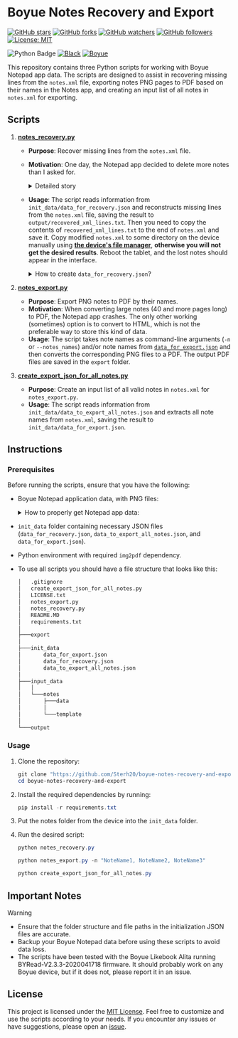 # Boyue Notes Recovery and Export

[![GitHub stars](https://img.shields.io/github/stars/Sterh20/boyue-notes-recovery-and-export.svg?style=social&label=Stars)](https://github.com/Sterh20/boyue-notes-recovery-and-export/stargazers)
[![GitHub forks](https://img.shields.io/github/forks/Sterh20/boyue-notes-recovery-and-export.svg?style=social&label=Forks)](https://github.com/Sterh20/boyue-notes-recovery-and-export/network/members)
[![GitHub watchers](https://img.shields.io/github/watchers/Sterh20/boyue-notes-recovery-and-export.svg?style=social&label=Watchers)](https://github.com/Sterh20/boyue-notes-recovery-and-export/watchers)
[![GitHub followers](https://img.shields.io/github/followers/Sterh20.svg?style=social&label=Followers)](https://github.com/Sterh20/?tab=followers)
[![License: MIT](https://img.shields.io/badge/License-MIT-yellow.svg)](https://opensource.org/licenses/MIT)

![Python Badge](https://img.shields.io/badge/Python-3776AB?logo=python&logoColor=fff&style=flat)
[![Black](https://img.shields.io/badge/Code%20style:-Black-000000.svg)](https://github.com/psf/black)
[![Boyue](https://img.shields.io/badge/Boyue%20Likebook-8A2BE2)](https://www.facebook.com/BoyueLikebook/)

This repository contains three Python scripts for working with Boyue Notepad app data. The scripts are designed to assist in recovering missing lines from the `notes.xml` file, exporting notes PNG pages to PDF based on their names in the Notes app, and creating an input list of all notes in `notes.xml` for exporting.

## Scripts

1. [**notes_recovery.py**](notes_recovery.py)
   - **Purpose**: Recover missing lines from the `notes.xml` file.
   - **Motivation**: One day, the Notepad app decided to delete more notes than I asked for.
      <details>
       <summary>Detailed story</summary>

       I needed to delete 3 notes with 100 pages each. For the first time, I tried the "Batch Management" option in the Notepad menu. After hitting the delete button on my Likebook Alita, everything froze. I figured since the same happens when I manually delete large notes, it is normal. I left my tablet to do its job and forgot about it. An hour passed, and I started to worry. I tried to quit the operation but failed or quit with an error (I don't remember). I rebooted my tablet, but at this point, some of my old notes were deleted.

       At least it looked like so. I decided to inspect the contents of the notes folder in the root directory of the device on my computer. After some time, I found out that those notes that I had no intention to delete were still physically present, but the records that connect note ids with note name, page ids, and so on in `notes.xml` were deleted. So to solve this issue, I only needed to know note ids and their page ids. This info is in page's PNG and BOYUENOTE file names. I didn't check, but I guess the pages' ids are in the order of pages' creation. So to automate the gathering of page ids and proper record creation, I created this script.

      </details>

   - **Usage**: The script reads information from `init_data/data_for_recovery.json` and reconstructs missing lines from the `notes.xml` file, saving the result to `output/recovered_xml_lines.txt`. Then you need to copy the contents of `recovered_xml_lines.txt` to the end of `notes.xml` and save it. Copy modified `notes.xml` to some directory on the device manually using **<u>the device's file manager</u>**, **otherwise you will not get the desired results**. Reboot the tablet, and the lost notes should appear in the interface.
      <details>
       <summary>How to create <code>data_for_recovery.json</code>?</summary>

       To create `data_for_recovery.json`, you need notes' ids and notes' names. The easiest way to gather all missing notes' ids is to find a record in `notes.xml` that starts with `<string name="AllNote"`. In this record, you will find all note ids that are(?) and were(?) on the tablet. By searching ids in the file names of PNG files and inspecting them, you should find the missing notes' ids. After that, you should create `data_for_recovery.json` file with pairs of notes' ids and notes' names (you should recall the names of the notes or assign new ones) like this:

       ```json
       {
        "note_ids": {
          "1698500249858": "NoteName1",
          "1648706478981": "NoteName2",
          "1645719193695": "Notepad-2"
       },
       "boyeu_notes_folder": "input_data/notes"
       }
       ```

      </details>

2. [**notes_export.py**](notes_export.py)
   - **Purpose**: Export PNG notes to PDF by their names.
   - **Motivation**: When converting large notes (40 and more pages long) to PDF, the Notepad app crashes. The only other working (sometimes) option is to convert to HTML, which is not the preferable way to store this kind of data.
   - **Usage**: The script takes note names as command-line arguments (`-n` or `--notes_names`) and/or note names from [`data_for_export.json`](init_data/data_for_export.json) and then converts the corresponding PNG files to a PDF. The output PDF files are saved in the `export` folder.

3. [**create_export_json_for_all_notes.py**](create_export_json_for_all_notes.py)
   - **Purpose**: Create an input list of all valid notes in `notes.xml` for `notes_export.py`.
   - **Usage**: The script reads information from `init_data/data_to_export_all_notes.json` and extracts all note names from `notes.xml`, saving the result to `init_data/data_for_export.json`.

## Instructions

### Prerequisites

Before running the scripts, ensure that you have the following:

- Boyue Notepad application data, with PNG files:
  
  <details>
  
  <summary>How to properly get Notepad app data:</summary>
  
  Using any third party file manager (like [FX File Explorer](https://play.google.com/store/apps/details?id=nextapp.fx) or [Material Files](https://play.google.com/store/apps/details?id=me.zhanghai.android.files)) create zip file of `notes` folder in the root of the device.
  
  If you copy notes folder directly PNG files will not be copied.

  </details>

- `init_data` folder containing necessary JSON files (`data_for_recovery.json`, `data_to_export_all_notes.json`, and `data_for_export.json`).
- Python environment with required `img2pdf` dependency.
- To use all scripts you should have a file structure that looks like this:

   ```bash
   │   .gitignore
   │   create_export_json_for_all_notes.py
   │   LICENSE.txt
   │   notes_export.py
   │   notes_recovery.py
   │   README.MD
   │   requirements.txt
   │
   ├───export
   │
   ├───init_data
   │       data_for_export.json
   │       data_for_recovery.json
   │       data_to_export_all_notes.json
   │
   ├───input_data
   │   │
   │   └───notes
   │       ├───data
   │       │
   │       └───template
   │
   └───output
   ```

### Usage

1. Clone the repository:

   ```powershell
   git clone "https://github.com/Sterh20/boyue-notes-recovery-and-export"
   cd boyue-notes-recovery-and-export
   ```

2. Install the required dependencies by running:

   ```powershell
   pip install -r requirements.txt
   ```

3. Put the notes folder from the device into the `init_data` folder.
4. Run the desired script:

   ```powershell
   python notes_recovery.py
   ```

   ```powershell
   python notes_export.py -n "NoteName1, NoteName2, NoteName3"
   ```

   ```powershell
   python create_export_json_for_all_notes.py
   ```

## Important Notes

> [!WARNING]  
>
> - Ensure that the folder structure and file paths in the initialization JSON files are accurate.
> - Backup your Boyue Notepad data before using these scripts to avoid data loss.
> - The scripts have been tested with the Boyue Likebook Alita running BYRead-V2.3.3-2020041718 firmware. It should probably work on any Boyue device, but if it does not, please report it in an issue.

## License

This project is licensed under the [MIT License](LICENSE.txt). Feel free to customize and use the scripts according to your needs. If you encounter any issues or have suggestions, please open an [issue](https://github.com/Sterh20/boyue-notes-recovery-and-export/issues).
